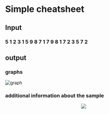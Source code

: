 # Simple cheatsheet
## Input
### 5 1 2 3 1 5 9 8 7 1 7 9 8 1 7 2 3 5 7 2
## output
### graphs
![graph](https://user-images.githubusercontent.com/65621247/119857294-1bb88880-bf1c-11eb-80d1-402e151c57cc.png)

### additional information about the sample
<p align="center">
  <img src="https://user-images.githubusercontent.com/65621247/119857273-18bd9800-bf1c-11eb-8525-44bcbcea93a1.png">
</p>
